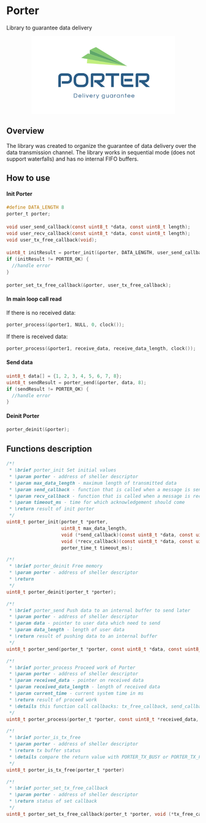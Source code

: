 # Porter
Library to guarantee data delivery

<p align="center">
  <img src="logo.PNG">
</p>

## Overview
The library was created to organize the guarantee of data delivery over the data transmission channel. The library works in sequential mode (does not support waterfalls) and has no internal FIFO buffers.
## How to use
#### Init Porter
```c
#define DATA_LENGTH 8
porter_t porter;

void user_send_callback(const uint8_t *data, const uint8_t length);
void user_recv_callback(const uint8_t *data, const uint8_t length);
void user_tx_free_callback(void);

uint8_t initResult = porter_init(&porter, DATA_LENGTH, user_send_callback, user_recv_callback, 100);
if (initResult != PORTER_OK) {
  //handle error
}

porter_set_tx_free_callback(&porter, user_tx_free_callback);
```

#### In main loop call read
If there is no received data:
```c
porter_process(&porter1, NULL, 0, clock());
```
If there is received data:
```c
porter_process(&porter1, receive_data, receive_data_length, clock());
```

#### Send data
```c
uint8_t data[] = {1, 2, 3, 4, 5, 6, 7, 8};
uint8_t sendResult = porter_send(&porter, data, 8);
if (sendResult != PORTER_OK) {
  //handle error
}
```

#### Deinit Porter
```c
porter_deinit(&porter);
```

## Functions description
```c
/*!
 * \brief porter_init Set initial values
 * \param porter - address of sheller descriptor
 * \param max_data_length - maximum length of transmitted data
 * \param send_callback - function that is called when a message is sent
 * \param recv_callback - function that is called when a message is received
 * \param timeout_ms - time for which acknowledgement should come
 * \return result of init porter
 */
uint8_t porter_init(porter_t *porter,
                    uint8_t max_data_length,
                    void (*send_callback)(const uint8_t *data, const uint8_t data_length),
                    void (*recv_callback)(const uint8_t *data, const uint8_t data_length),
                    porter_time_t timeout_ms);
```

```c
/*!
 * \brief porter_deinit Free memory
 * \param porter - address of sheller descriptor
 * \return
 */
uint8_t porter_deinit(porter_t *porter);
```

```c
/*!
 * \brief porter_send Push data to an internal buffer to send later
 * \param porter - address of sheller descriptor
 * \param data - pointer to user data which need to send
 * \param data_length - length of user data
 * \return result of pushing data to an internal buffer
 */
uint8_t porter_send(porter_t *porter, const uint8_t *data, const uint8_t data_length)
```

```c
/*!
 * \brief porter_process Proceed work of Porter
 * \param porter - address of sheller descriptor
 * \param received_data - pointer on received data
 * \param received_data_length - length of received data
 * \param current_time - current system time in ms
 * \return result of proceed work
 * \details this function call callbacks: tx_free_callback, send_callback, recv_callback
 */
uint8_t porter_process(porter_t *porter, const uint8_t *received_data, const uint8_t received_data_length, porter_time_t current_time)
```

```c
/*!
 * \brief porter_is_tx_free
 * \param porter - address of sheller descriptor
 * \return tx buffer status
 * \details compare the return value with PORTER_TX_BUSY or PORTER_TX_FREE
 */
uint8_t porter_is_tx_free(porter_t *porter)
```

```c
/*!
 * \brief porter_set_tx_free_callback
 * \param porter - address of sheller descriptor
 * \return status of set callback
 */
uint8_t porter_set_tx_free_callback(porter_t *porter, void (*tx_free_callback)())
```
